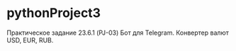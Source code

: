 # pythonProject3
Практическое задание 23.6.1 (PJ-03)
Бот для Telegram. Конвертер валют USD, EUR, RUB.
